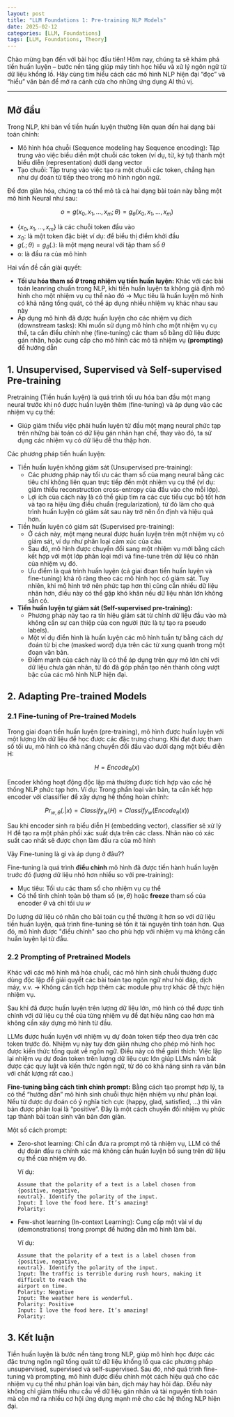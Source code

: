 ```yaml
---
layout: post
title: "LLM Foundations 1: Pre-training NLP Models"
date: 2025-02-12
categories: [LLM, Foundations]
tags: [LLM, Foundations, Theory]
---
```


Chào mừng bạn đến với bài học đầu tiên! Hôm nay, chúng ta sẽ khám phá tiền huấn luyện – bước nền tảng giúp máy tính học hiểu và xử lý ngôn ngữ từ dữ liệu khổng lồ. Hãy cùng tìm hiểu cách các mô hình NLP hiện đại “đọc” và “hiểu” văn bản để mở ra cánh cửa cho những ứng dụng AI thú vị.

---

## Mở đầu

Trong NLP, khi bàn về tiền huấn luyện thường liên quan đến hai dạng bài toán chính:

- Mô hình hóa chuỗi (Sequence modeling hay Sequence encoding): Tập trung vào việc biểu diễn một chuỗi các token (ví dụ, từ, ký tự) thành một biểu diễn (representation) dưới dạng vector
- Tạo chuỗi: Tập trung vào việc tạo ra một chuỗi các token, chẳng hạn như dự đoán từ tiếp theo trong mô hình ngôn ngữ.

Để đơn giản hóa, chúng ta có thể mô tả cả hai dạng bài toán này bằng một mô hình Neural như sau:

$$
o=g(x_0,x_1,...,x_m;\theta)=g_{\theta}(x_0,x_1,...,x_m)
$$

- $\{x_0,x_1,...,x_m\}$ là các chuỗi token đầu vào
- $x_0$: là một token đặc biệt ví dụ: <start> để biểu thị điểm khởi đầu
- $g(.;\theta)=g_{\theta}(.)$: là một mạng neural với tập tham số $\theta$
- o: là đầu ra của mô hình

Hai vấn đề cần giải quyết:

- **Tối ưu hóa tham số $\theta$ trong nhiệm vụ tiền huấn luyện:** Khác với các bài toán leanring chuẩn trong NLP, khi tiền huấn luyện ta không giả định mô hình cho một nhiệm vụ cụ thể nào đó → Mục tiêu là huấn luyện mô hình có khả năng tổng quát, có thể áp dụng nhiều nhiệm vụ khác nhau sau này
- Áp dụng mô hình đã được huấn luyện cho các nhiệm vụ đích (downstream tasks): Khi muốn sử dụng mô hình cho một nhiệm vụ cụ thể, ta cần điều chỉnh nhẹ (fine-tuning) các tham số bằng dữ liệu được gán nhãn, hoặc cung cấp cho mô hình các mô tả nhiệm vụ **(prompting)** để hướng dẫn

## 1. Unsupervised, Supervised và Self-supervised Pre-training

Pretraining (Tiền huấn luyện) là quá trình tối ưu hóa ban đầu một mạng neural trước khi nó được huấn luyện thêm (fine-tuning) và áp dụng vào các nhiệm vụ cụ thể:

- Giúp giảm thiểu việc phải huấn luyện từ đầu một mạng neural phức tạp trên những bài toán có dữ liệu gán nhãn hạn chế, thay vào đó, ta sử dụng các nhiệm vụ có dữ liệu dễ thu thập hơn.

Các phương pháp tiền huấn luyện:

- Tiền huấn luyện không giám sát (Unsupervised pre-training):
    - Các phương pháp này tối ưu các tham số của mạng neural bằng các tiêu chí không liên quan trực tiếp đến một nhiệm vụ cụ thể (ví dụ: giảm thiểu reconstruction cross-entropy của đầu vào cho mỗi lớp).
    - Lợi ích của cách này là có thể giúp tìm ra các cực tiểu cục bộ tốt hơn và tạo ra hiệu ứng điều chuẩn (regularization), từ đó làm cho quá trình huấn luyện có giám sát sau này trở nên ổn định và hiệu quả hơn.
- Tiền huấn luyện có giám sát (Supervised pre-training):
    - Ở cách này, một mạng neural được huấn luyện trên một nhiệm vụ có giám sát, ví dụ như phân loại cảm xúc của câu.
    - Sau đó, mô hình được chuyển đổi sang một nhiệm vụ mới bằng cách kết hợp với một lớp phân loại mới và fine-tune trên dữ liệu có nhãn của nhiệm vụ đó.
    - Ưu điểm là quá trình huấn luyện (cả giai đoạn tiền huấn luyện và fine-tuning) khá rõ ràng theo các mô hình học có giám sát. Tuy nhiên, khi mô hình trở nên phức tạp hơn thì cũng cần nhiều dữ liệu nhãn hơn, điều này có thể gặp khó khăn nếu dữ liệu nhãn lớn không sẵn có.
- **Tiền huấn luyện tự giám sát (Self-supervised pre-training):**
    - Phương pháp này tạo ra tín hiệu giám sát từ chính dữ liệu đầu vào mà không cần sự can thiệp của con người (tức là tự tạo ra pseudo labels).
    - Một ví dụ điển hình là huấn luyện các mô hình tuần tự bằng cách dự đoán từ bị che (masked word) dựa trên các từ xung quanh trong một đoạn văn bản.
    - Điểm mạnh của cách này là có thể áp dụng trên quy mô lớn chỉ với dữ liệu chưa gán nhãn, từ đó đã góp phần tạo nên thành công vượt bậc của các mô hình NLP hiện đại.

## 2. Adapting Pre-trained Models

### 2.1 Fine-tuning of Pre-trained Models

Trong giai đoạn tiền huấn luyện (pre-training), mô hình được huấn luyện với một lượng lớn dữ liệu để học được các đặc trưng chung. Khi đạt được tham số tối ưu, mô hình có khả năng chuyển đổi đầu vào dưới dạng một biểu diễn H:

$$
H=Encode_{\theta}(x)
$$

Encoder không hoạt động độc lập mà thường được tích hợp vào các hệ thống NLP phức tạp hơn. Ví dụ: Trong phần loại văn bản, ta cần kết hợp encoder với classifier để xây dựng hệ thống hoàn chỉnh:

$$
Pr_{w,\theta}(.|x)=Classify_w(H)=Classify_w(Encode_\theta(x))
$$

Sau khi encoder sinh ra biểu diễn H (embedding vector), classifier sẽ xử lý H để tạo ra một phân phối xác suất dựa trên các class. Nhãn nào có xác suất cao nhất sẽ được chọn làm đầu ra của mô hình

Vậy Fine-tuning là gì và áp dụng ở đâu??

Fine-tuning là quá trình **điều chỉnh** mô hình đã được tiến hành huấn luyện trước đó (lượng dữ liệu nhỏ hơn nhiều so với pre-training):

- Mục tiêu: Tối ưu các tham số cho nhiệm vụ cụ thể
- Có thể tinh chỉnh toàn bộ tham số $(w,\theta)$ hoặc **freeze** tham số của encoder $\theta$ và chỉ tối ưu $w$

Do lượng dữ liệu có nhãn cho bài toán cụ thể thường ít hơn so với dữ liệu tiền huấn luyện, quá trình fine-tuning sẽ tốn ít tài nguyên tính toán hơn. Qua đó, mô hình được "điều chỉnh" sao cho phù hợp với nhiệm vụ mà không cần huấn luyện lại từ đầu.

### 2.2 Prompting of Pretrained Models

Khác với các mô hình mã hóa chuỗi, các mô hình sinh chuỗi thường được dùng độc lập để giải quyết các bài toán tạo ngôn ngữ như hỏi đáp, dịch máy, v.v. → Không cần tích hợp thêm các module phụ trợ khác để thực hiện nhiệm vụ.

Sau khi đã được huấn luyện trên lượng dữ liệu lớn, mô hình có thể được tinh chỉnh với dữ liệu cụ thể của từng nhiệm vụ để đạt hiệu năng cao hơn mà không cần xây dựng mô hình từ đầu.

LLMs được huấn luyện với nhiệm vụ dự đoán token tiếp theo dựa trên các token trước đó. Nhiệm vụ này tuy đơn giản nhưng cho phép mô hình học được kiến thức tổng quát về ngôn ngữ. Điều này có thể gairi thích: Việc lặp lại nhiệm vụ dự đoán token trên lượng dữ liệu cực lớn giúp LLMs nắm bắt được các quy luật và kiến thức ngôn ngữ, từ đó có khả năng sinh ra văn bản với chất lượng rất cao.)

**Fine-tuning bằng cách tinh chỉnh prompt:** Bằng cách tạo prompt hợp lý, ta có thể “hướng dẫn” mô hình sinh chuỗi thực hiện nhiệm vụ như phân loại. Nếu từ được dự đoán có ý nghĩa tích cực (happy, glad, satisfied, …) thì văn bản được phân loại là “positive”. Đây là một cách chuyển đổi nhiệm vụ phức tạp thành bài toán sinh văn bản đơn giản.

Một số cách prompt:

- Zero-shot learning: Chỉ cần đưa ra prompt mô tả nhiệm vụ, LLM có thể dự đoán đầu ra chính xác mà không cần huấn luyện bổ sung trên dữ liệu cụ thể của nhiệm vụ đó.
    
    Ví dụ:
    
    ```
    Assume that the polarity of a text is a label chosen from {positive, negative,
    neutral}. Identify the polarity of the input.
    Input: I love the food here. It’s amazing!
    Polarity:
    ```
    
- Few-shot learning (In-context Learning): Cung cấp một vài ví dụ (demonstrations) trong prompt để hướng dẫn mô hình làm bài.
    
    Ví dụ:
    
    ```
    Assume that the polarity of a text is a label chosen from {positive, negative,
    neutral}. Identify the polarity of the input.
    Input: The traffic is terrible during rush hours, making it difficult to reach the
    airport on time.
    Polarity: Negative
    Input: The weather here is wonderful.
    Polarity: Positive
    Input: I love the food here. It’s amazing!
    Polarity:
    ```
    

## 3. Kết luận

Tiền huấn luyện là bước nền tảng trong NLP, giúp mô hình học được các đặc trưng ngôn ngữ tổng quát từ dữ liệu khổng lồ qua các phương pháp unsupervised, supervised và self-supervised. Sau đó, nhờ quá trình fine-tuning và prompting, mô hình được điều chỉnh một cách hiệu quả cho các nhiệm vụ cụ thể như phân loại văn bản, dịch máy hay hỏi đáp. Điều này không chỉ giảm thiểu nhu cầu về dữ liệu gán nhãn và tài nguyên tính toán mà còn mở ra nhiều cơ hội ứng dụng mạnh mẽ cho các hệ thống NLP hiện đại.
